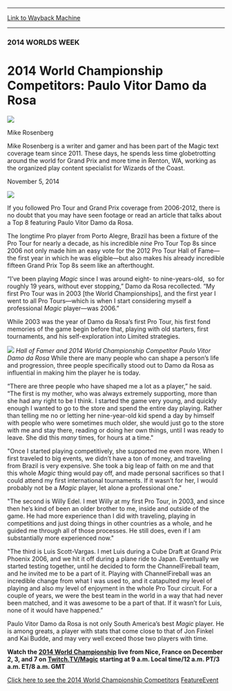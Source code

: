 
---
[Link to Wayback Machine](https://web.archive.org/web/20141208110435/http://magic.wizards.com/en/articles/archive/2014-world-championship-competitors-paulo-vitor-damo-da-rosa-2014-11-05)

[_metadata_:description]:- "If you followed Pro Tour and Grand Prix coverage from 2006-2012, there is no doubt that you may have seen footage or read an article that talks about a Top 8 featuring Paulo Vitor Damo da Rosa."
[_metadata_:generator]:- "Drupal 7 (http://drupal.org)"
[_metadata_:node]:- "296526"
[_metadata_:publish_date]:- "2014-11-05"
[_metadata_:source]:- "div-main"
[_metadata_:title]:- "2014 World Championship Competitors: Paulo Vitor Damo da Rosa"
[_metadata_:wayback_capture_timestamp]:- "2014-12-08 11:04:35"
[_metadata_:wayback_raw_url]:- "https://web.archive.org/web/20141208110435id_/http://magic.wizards.com/en/articles/archive/2014-world-championship-competitors-paulo-vitor-damo-da-rosa-2014-11-05"
[_metadata_:wayback_url]:- "http://magic.wizards.com/en/articles/archive/2014-world-championship-competitors-paulo-vitor-damo-da-rosa-2014-11-05"
---





### 2014 WORLDS WEEK


2014 World Championship Competitors: Paulo Vitor Damo da Rosa
=============================================================



![](https://media.magic.wizards.com/styles/auth_small/public/images/person/n2KoE-g2_bigger.jpeg)

Mike Rosenberg

Mike Rosenberg is a writer and gamer and has been part of the Magic text coverage team since 2011. These days, he spends less time globetrotting around the world for Grand Prix and more time in Renton, WA, working as the organized play content specialist for Wizards of the Coast.


November 5, 2014
 










![](http://magic.wizards.com/sites/mtg/files/PVDDR_Stats_2014WC.png)


If you followed Pro Tour and Grand Prix coverage from 2006-2012, there is no doubt that you may have seen footage or read an article that talks about a Top 8 featuring Paulo Vitor Damo da Rosa.


The longtime Pro player from Porto Alegre, Brazil has been a fixture of the Pro Tour for nearly a decade, as his incredible *nine* Pro Tour Top 8s since 2006 not only made him an easy vote for the 2012 Pro Tour Hall of Fame—the first year in which he was eligible—but also makes his already incredible fifteen Grand Prix Top 8s seem like an afterthought.


“I’ve been playing *Magic* since I was around eight- to nine-years-old,  so for roughly 19 years, without ever stopping,” Damo da Rosa recollected. “My first Pro Tour was in 2003 [the World Championships], and the first year I went to all Pro Tours—which is when I start considering myself a professional *Magic* player—was 2006.”


While 2003 was the year of Damo da Rosa’s first Pro Tour, his first fond memories of the game begin before that, playing with old starters, first tournaments, and his self-exploration into Limited strategies.


![](https://media.magic.wizards.com/2014worlds_PV.png)
*Hall of Famer and 2014 World Championship Competitor Paulo Vitor Damo da Rosa*
While there are many people who can shape a person’s life and progression, three people specifically stood out to Damo da Rosa as influential in making him the player he is today.


“There are three people who have shaped me a lot as a player,” he said. “The first is my mother, who was always extremely supporting, more than she had any right to be I think. I started the game very young, and quickly enough I wanted to go to the store and spend the entire day playing. Rather than telling me no or letting her nine-year-old kid spend a day by himself with people who were sometimes much older, she would just go to the store with me and stay there, reading or doing her own things, until I was ready to leave. She did this *many* times, for hours at a time."


"Once I started playing competitively, she supported me even more. When I first traveled to big events, we didn’t have a ton of money, and traveling from Brazil is very expensive. She took a big leap of faith on me and that this whole *Magic* thing would pay off, and made personal sacrifices so that I could attend my first international tournaments. If it wasn’t for her, I would probably not be a *Magic* player, let alone a professional one."


"The second is Willy Edel. I met Willy at my first Pro Tour, in 2003, and since then he’s kind of been an older brother to me, inside and outside of the game. He had more experience than I did with traveling, playing in competitions and just doing things in other countries as a whole, and he guided me through all of those processes. He still does, even if I am substantially more experienced now."


"The third is Luis Scott-Vargas. I met Luis during a Cube Draft at Grand Prix Phoenix 2006, and we hit it off during a plane ride to Japan. Eventually we started testing together, until he decided to form the ChannelFireball team, and he invited me to be a part of it. Playing with ChannelFireball was an incredible change from what I was used to, and it catapulted my level of playing and also my level of enjoyment in the whole Pro Tour circuit. For a couple of years, we were the best team in the world in a way that had never been matched, and it was awesome to be a part of that. If it wasn’t for Luis, none of it would have happened.”


Paulo Vitor Damo da Rosa is not only South America’s best *Magic* player. He is among greats, a player with stats that come close to that of Jon Finkel and Kai Budde, and may very well exceed those two players with time.


**Watch the [2014 World Championship](http://magic.wizards.com/en/content/fact-sheet-2014-magic-world-championship) live from Nice, France on December 2, 3, and 7 on [Twitch.TV/Magic](http://Twitch.TV/Magic) starting at 9 a.m. Local time/12 a.m. PT/3 a.m. ET/8 a.m. GMT**

[Click here to see the 2014 World Championship Competitors](http://magic.wizards.com/en/content/2014-magic-world-championship-competitors)
[Feature](/en/section/feature)[Event](/en/tags/event)





 
 




  







